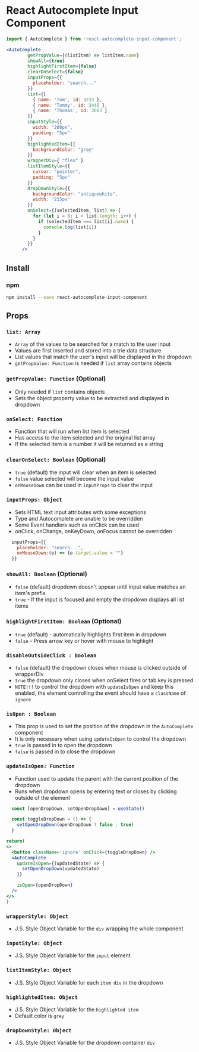 
# React Autocomplete Input Component

```jsx
import { AutoComplete } from 'react-autocomplete-input-component';

<AutoComplete
        getPropValue={(listItem) => listItem.name}
        showAll={true}
        highlightFirstItem={false}
        clearOnSelect={false}
        inputProps={{
          placeholder: "search..."
        }}
        list={[
          { name: 'Tom', id: 3233 },
          { name: 'Tommy', id: 3445 },
          { name: 'Thomas', id: 3663 }
        ]}
        inputStyle={{
          width: "200px",
          padding: "5px"
        }}
        highlightedItem={{
          backgroundColor: "gray"
        }}
        wrapperDiv={ "flex" }
        listItemStyle={{
          cursor: "pointer",
          padding: "5px"
        }}
        dropDownStyle={{
          backgroundColor: "antiquewhite",
          width: "215px"
        }}
        onSelect={(selectedItem, list) => {
          for (let i = 0; i < list.length; i++) {
            if (selectedItem === list[i].name) {
              console.log(list[i])
            }
          }
        }}
      />

```

## Install

### npm

```bash
npm install --save react-autocomplete-input-component
```

## Props

### `list: Array`
- `Array` of the values to be searched for a match to the user input
- Values are first inserted and stored into a trie data structure
- List values that match the user's input will be displayed in the dropdown
- `getPropValue: Function` is needed if `list` array contains objects 

### `getPropValue: Function` (Optional)
- Only needed if `list` contains objects
- Sets the object property value to be extracted and displayed in dropdown

### `onSelect: Function`
- Function that will run when list item is selected
- Has access to the item selected and the original list array
- If the selected item is a number it will be returned as a string

### `clearOnSelect: Boolean` (Optional)
- `true` (default) the input will clear when an item is selected
- `false` value selected will become the input value
- `onMouseDown` can be used in `inputProps` to clear the input

### `inputProps: Object`
- Sets HTML text input attributes with some exceptions
- Type and Autocomplete are unable to be overridden
- Some Event handlers such as onClick can be used
- onClick, onChange, onKeyDown, onFocus cannot be overridden

```jsx
  inputProps={{
    placeholder: "search...",
    onMouseDown:(e) => {e.target.value = ""}
  }}
```

### `showAll: Boolean` (Optional)
- `false` (default) dropdown doesn't appear until input value matches an item's prefix
- `true` - If the input is focused and empty the dropdown displays all list items

### `highlightFirstItem: Boolean` (Optional)
- `true` (default) - automatically highlights first item in dropdown
- `false` - Press arrow key or hover with mouse to highlight

### `disableOutsideClick : Boolean` 
- `false` (default) the dropdown closes when mouse is clicked outside of wrapperDiv
- `true` the dropdown only closes when onSelect fires or tab key is pressed
- `NOTE!!!` to control the dropdown with `updateIsOpen` and keep this enabled,
  the element controlling the event should have a `className` of `ignore`

### `isOpen : Boolean`
- This prop is used to set the position of the dropdown in the `AutoComplete` component
- It is only necessary when using `updateIsOpen` to control the dropdown
- `true` is passed in to open the dropdown
- `false` is passed in to close the dropdown

### `updateIsOpen: Function`
- Function used to update the parent with the current position of the dropdown
- Runs when dropdown opens by entering text or closes by clicking outside of the element 

```jsx
  const [openDropDown, setOpenDropDown] = useState()

  const toggleDropDown = () => {
    setOpenDropDown(openDropDown ? false : true)
  }

return(
<>
  <button className='ignore' onClick={toggleDropDown} />
  <AutoComplete
    updateIsOpen={(updatedState) => {
      setOpenDropDown(updatedState)
    }}

    isOpen={openDropDown}
  />
</>
)
```
### `wrapperStyle: Object`
- J.S. Style Object Variable for the `div` wrapping the whole component

### `inputStyle: Object`
- J.S. Style Object Variable for the `input` element

### `listItemStyle: Object`
- J.S. Style Object Variable for each `item div` in the dropdown

### `highlightedItem: Object`
- J.S. Style Object Variable for the `highlighted item`
- Default color is `grey`

### `dropDownStyle: Object`
- J.S. Style Object Variable for the dropdown container `div`







